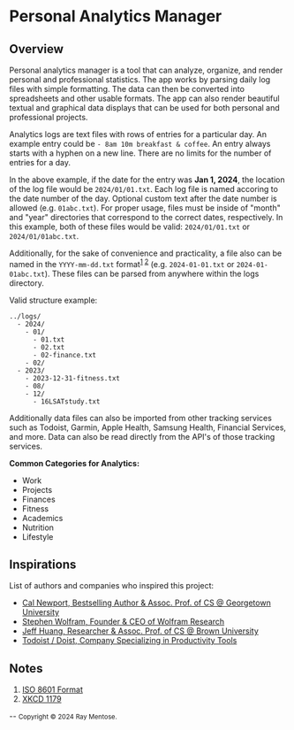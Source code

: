 Personal Analytics Manager
==========================

Overview
--------
Personal analytics manager is a tool that can analyze, organize, and render personal and professional statistics. The app works by parsing daily log files with simple formatting. The data can then be converted into spreadsheets and other usable formats. The app can also render beautiful textual and graphical data displays that can be used for both personal and professional projects.

Analytics logs are text files with rows of entries for a particular day. An example entry could be `- 8am 10m breakfast & coffee`. An entry always starts with a hyphen on a new line. There are no limits for the number of entries for a day.

In the above example, if the date for the entry was **Jan 1, 2024**, the location of the log file would be `2024/01/01.txt`. Each log file is named accoring to the date number of the day. Optional custom text after the date number is allowed (e.g. `01abc.txt`). For proper usage, files must be inside of "month" and "year" directories that correspond to the correct dates, respectively. In this example, both of these files would be valid: `2024/01/01.txt` or `2024/01/01abc.txt`.

Additionally, for the sake of convenience and practicality, a file also can be named in the `YYYY-mm-dd.txt` format<sup>[1](#n1) [2](#n2)</sup> (e.g. `2024-01-01.txt` or `2024-01-01abc.txt`). These files can be parsed from anywhere within the logs directory.

Valid structure example:

```
../logs/
  - 2024/
    - 01/
      - 01.txt
      - 02.txt
      - 02-finance.txt
    - 02/
  - 2023/
    - 2023-12-31-fitness.txt
    - 08/
    - 12/
      - 16LSATstudy.txt 
```

Additionally data files can also be imported from other tracking services such as Todoist, Garmin, Apple Health, Samsung Health, Financial Services, and more. Data can also be read directly from the API's of those tracking services.

**Common Categories for Analytics:**

* Work
* Projects
* Finances
* Fitness
* Academics
* Nutrition
* Lifestyle


Inspirations
------------
List of authors and companies who inspired this project:

* [Cal Newport, Bestselling Author & Assoc. Prof. of CS @ Georgetown University](https://calnewport.com/deep-habits-should-you-track-hours-or-milestones/)
* [Stephen Wolfram, Founder & CEO of Wolfram Research](https://web.archive.org/web/20140608105232/http://www.wired.com/2012/03/opinion-wolfram-life-analytics/all/)
* [Jeff Huang, Researcher & Assoc. Prof. of CS @ Brown University](https://jeffhuang.com/productivity_text_file/)
* [Todoist / Doist, Company Specializing in Productivity Tools](https://todoist.com/inspiration/deep-work)


Notes
-----
1. <span id="n1">[ISO 8601 Format](https://en.wikipedia.org/wiki/ISO_8601)</span>
2. <span id="n2">[XKCD 1179](https://xkcd.com/1179/)</span>


--
<small>Copyright &copy; 2024 Ray Mentose.</small>